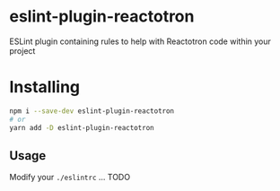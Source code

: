 # eslint-plugin-reactotron

ESLint plugin containing rules to help with Reactotron code within your project

# Installing

```bash
npm i --save-dev eslint-plugin-reactotron
# or
yarn add -D eslint-plugin-reactotron
```

## Usage

Modify your `./eslintrc` ... TODO
